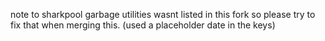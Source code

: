 note to sharkpool garbage utilities wasnt listed in this fork so please try to fix that when merging this.
(used a placeholder date in the keys)

